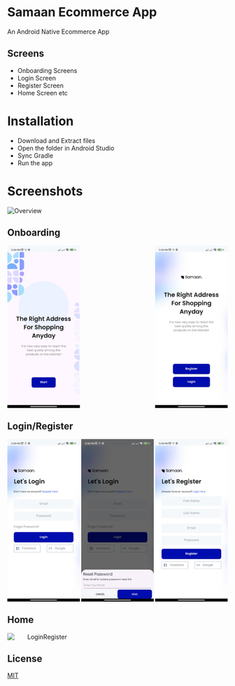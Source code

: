 # Samaan Ecommerce App
 An Android Native Ecommerce App

## Screens

- Onboarding Screens
- Login Screen
- Register Screen 
- Home Screen etc
# Installation

- Download and Extract files
- Open the folder in Android Studio
- Sync Gradle
- Run the app


# Screenshots

![Overview](https://github.com/Syed-Anas-Ahmed/devfolio/blob/main/src/assets/dragonfly.png)

## Onboarding
<div align="center" style="display: flex; justify-content: space-between;">
  <img src="https://github.com/Syed-Anas-Ahmed/Samaan-Kotlin-App/blob/master/screenshots/Onboarding%201.jpg" alt="Onboarding 1" width="33%" height="auto" />
  <img src="https://github.com/Syed-Anas-Ahmed/Samaan-Kotlin-App/blob/master/screenshots/Onboarding%202.jpg" alt="Onboarding 2" width="33%" height="auto" />
</div>


## Login/Register
<div align="center" style="display: flex; justify-content: space-between;">
<img src="https://github.com/Syed-Anas-Ahmed/Samaan-Kotlin-App/blob/master/screenshots/Login.jpg" alt="LoginRegister" width="33%" height="auto" />
<img src="https://github.com/Syed-Anas-Ahmed/Samaan-Kotlin-App/blob/master/screenshots/Forgot%20Password.jpg" alt="LoginRegister" width="33%" height="auto" />
<img src="https://github.com/Syed-Anas-Ahmed/Samaan-Kotlin-App/blob/master/screenshots/Registration.jpg" alt="LoginRegister" width="33%" height="auto" />

</div>

## Home
<div align="center" style="display: flex; justify-content: space-between;">
<img src="" alt="LoginRegister" width="33%" height="auto" />
</div>

## License

[MIT](https://choosealicense.com/licenses/mit/)

